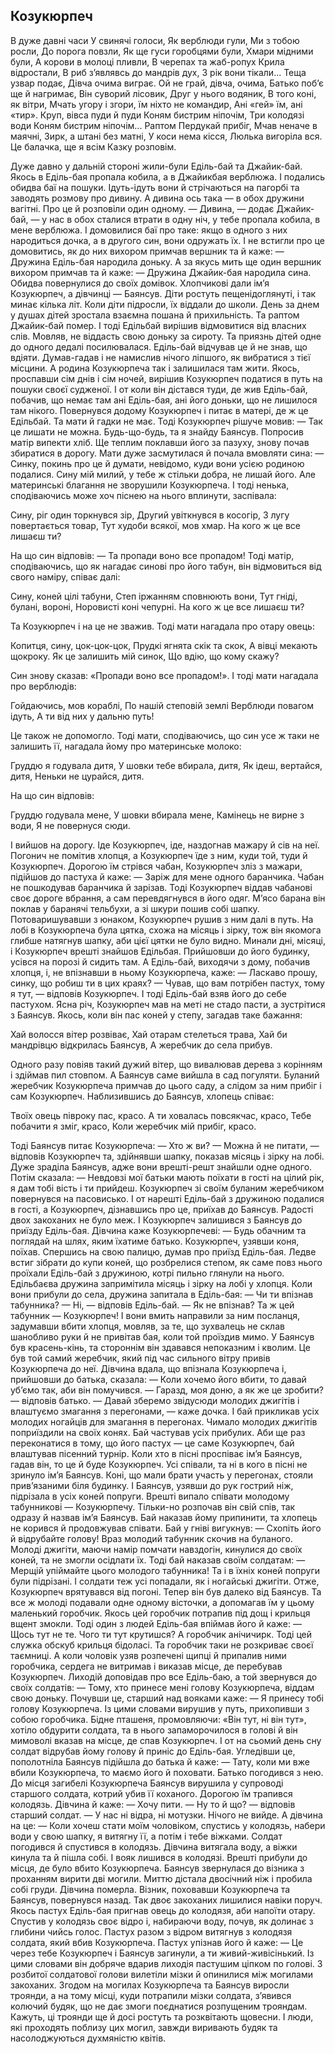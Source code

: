 ## Козукюрпеч

В дуже давні часи
У свинячі голоси,
Як верблюди гули,
Ми з тобою росли,
До порога повзли,
Як ще гуси горобцями були,
Хмари мідними були,
А корови в молоці пливли,
В черепах та жаб-ропух
Крила відростали,
В риб з’являвсь до мандрів дух,
З рік вони тікали...
Теща узвар подає,
Дівча очима виграє.
Ой не грай, дівча, очима,
Батько поб’є ще й нагримає,
Він суворий лісовик,
Друг у нього водяник,
В того коні, як вітри,
Мчать угору і згори,
їм ніхто не командир,
Ані «гей» їм, ані «тир».
Круп, вівса пуди й пуди
Коням бистрим ніпочім,
Три колодязі води
Коням бистрим ніпочім...
Раптом Пердукай прибіг,
Мчав неначе в маячні,
Зирк, а штані без матні,
У коси нема кісся,
Люлька вигоріла вся.
Це балачка, ще я всім
Казку розповім.

Дуже давно у дальній стороні жили-були Еділь-бай та Джайик-бай. Якось в Еділь-бая пропала кобила, а в Джайикбая верблюжа. І подались обидва баї на пошуки. Ідуть-ідуть вони й стрічаються на пагорбі та заводять розмову про дивину. А дивина ось така — в обох дружини вагітні. Про це й розповіли один одному.
— Дивина, — додає Джайик-бай, — у нас в обох сталися втрати в одну ніч, у тебе пропала кобила, в мене верблюжа.
І домовилися баї про таке: якщо в одного з них народиться дочка, а в другого син, вони одружать їх. І не встигли про це домовитись, як до них вихором примчав вершник та й каже:
— Дружина Еділь-бая народила доньку.
А за якусь мить ще один вершник вихором примчав та й каже:
— Дружина Джайик-бая народила сина. Обидва повернулися до своїх домівок. Хлопчикові дали ім’я Козукюрпеч, а дівчинці — Баянсув. Діти ростуть пещенідоглянуті, і так минає кілька літ.
Коли діти підросли, їх віддали до школи.
День за днем у душах дітей зростала взаємна пошана й прихильність. Та раптом Джайик-бай помер. І тоді Едільбай вирішив відмовитися від власних слів. Мовляв, не віддасть свою доньку за сироту. Та приязнь дітей одне до одного дедалі посилювалася. Еділь-бай відчував це й не знав, що вдіяти. Думав-гадав і не намислив нічого ліпшого, як вибратися з тієї місцини. А родина Козукюрпеча так і залишилася там жити.
Якось, проспавши сім днів і сім ночей, вирішив Козукюрпеч податися в путь на пошуки своєї судженої. І от коли він дістався туди, де жив Еділь-бай, побачив, що немає там ані Еділь-бая, ані його доньки, що не лишилося там нікого. Повернувся додому Козукюрпеч і питає в матері, де ж це Едільбай. Та мати й гадки не має.
Тоді Козукюрпеч рішуче мовив:
— Так це лишати не можна. Будь-що-будь, та я знайду Баянсув.
Попросив матір випекти хліб. Ще теплим поклавши його за пазуху, знову почав збиратися в дорогу. Мати дуже засмутилася й почала вмовляти сина:
— Синку, покинь про це й думати, невідомо, куди вони усією родиною подалися. Сину мій милий, у тебе ж стільки добра, не лишай його.
Але материнські благання не зворушили Козукюрпеча. І тоді ненька, сподіваючись може хоч піснею на нього вплинути, заспівала:

Сину, ріг один торкнувся зір,
Другий увіткнувся в косогір,
З лугу повертається товар,
Тут худоби всякої, мов хмар.
На кого ж це все лишаєш ти?

На що син відповів:
— Та пропади воно все пропадом!
Тоді матір, сподіваючись, що як нагадає синові про його табун, він відмовиться від свого наміру, співає далі:

Сину, коней цілі табуни,
Степ іржанням сповнюють вони,
Тут гніді, булані, вороні,
Норовисті коні чепурні.
На кого ж це все лишаєш ти?

Та Козукюрпеч і на це не зважив. Тоді мати нагадала про отару овець:

Копитця, сину, цок-цок-цок,
Прудкі ягнята скік та скок,
А вівці мекають щокроку.
Як це залишить мій синок,
Що вдію, що кому скажу?

Син знову сказав: «Пропади воно все пропадом!». І тоді мати нагадала про верблюдів:

Гойдаючись, мов кораблі,
По нашій степовій землі
Верблюди повагом ідуть,
А ти від них у дальню путь!

Це також не допомогло. Тоді мати, сподіваючись, що син усе ж таки не залишить її, нагадала йому про материнське молоко:

Груддю я годувала дитя,
У шовки тебе вбирала, дитя,
Як ідеш, вертайся, дитя,
Неньки не цурайся, дитя.

На що син відповів:

Груддю годувала мене,
У шовки вбирала мене,
Камінець не вирне з води,
Я не повернуся сюди.

І вийшов на дорогу.
Іде Козукюрпеч, іде, наздогнав мажару й сів на неї. Погонич не помітив хлопця, а Козукюрпеч їде з ним, куди той, туди й Козукюрпеч. Дорогою їм стрівся чабан, Козукюрпеч зліз з мажари, підійшов до пастуха й каже:
— Заріж для мене одного баранчика.
Чабан не пошкодував баранчика й зарізав. Тоді Козукюрпеч віддав чабанові своє дороге вбрання, а сам перевдягнувся в його одяг. М’ясо барана він поклав у баранячі тельбухи, а зі шкури пошив собі шапку. Потоваришувавши з юнаком, Козукюрпеч рушив з ним далі в путь.
На лобі в Козукюрпеча була цятка, схожа на місяць і зірку, тож він якомога глибше натягнув шапку, аби цієї цятки не було видно.
Минали дні, місяці, і Козукюрпеч врешті знайшов Едільбая. Прийшовши до його будинку, усівся на порозі й сидить там. А Еділь-бай, виходячи з дому, побачив хлопця, і, не впізнавши в ньому Козукюрпеча, каже:
— Ласкаво прошу, синку, що робиш ти в цих краях?
— Чував, що вам потрібен пастух, тому я тут, — відповів Козукюрпеч.
І тоді Еділь-бай взяв його до себе пастухом. Ясна річ, Козукюрпеч мав на меті не стадо пасти, а зустрітися з Баянсув.
Якось, коли він пас коней у степу, загадав таке бажання:

Хай волосся вітер розвіває,
Хай отарам стелеться трава,
Хай би мандрівцю відкрилась Баянсув,
А жеребчик до села прибув.

Одного разу повіяв такий дужий вітер, що вивалював дерева з корінням і здіймав пил стовпом. А Баянсув саме вийшла в сад погуляти. Буланий жеребчик Козукюрпеча примчав до цього саду, а слідом за ним прибіг і сам Козукюрпеч. Наблизившись до Баянсув, хлопець співає:

Твоїх овець півроку пас, красо.
А ти ховалась повсякчас, красо,
Тебе побачити я зміг, красо,
Коли жеребчик мій прибіг, красо.

Тоді Баянсув питає Козукюрпеча:
— Хто ж ви?
— Можна й не питати, — відповів Козукюрпеч та, здійнявши шапку, показав місяць і зірку на лобі. Дуже зраділа Баянсув, адже вони врешті-решт знайшли одне одного. Потім
сказала:
— Невдовзі мої батьки мають поїхати в гості на цілий рік, я дам тобі вість і ти прийдеш.
Козукюрпеч зі своїм буланим жеребчиком повернувся на пасовисько.
І от нарешті Еділь-бай з дружиною подалися в гості, а Козукюрпеч, дізнавшись про це, приїхав до Баянсув. Радості двох закоханих не було меж. І Козукюрпеч залишився з Баянсув до приїзду Еділь-бая.
Дівчина каже Козукюрпечеві:
— Будь обачним та поглядай на шлях, яким їхатиме батько.
Козукюрпеч, узявши коня, поїхав. Спершись на свою палицю, думав про приїзд Еділь-бая. Ледве встиг зібрати до купи коней, що розбрелися степом, як саме повз нього проїхали Еділь-бай з дружиною, котрі пильно глянули на нього. Едільбаєва дружина запримітила місяць і зірку на лобі у хлопця.
Коли вони прибули до села, дружина запитала в Еділь-бая:
— Чи ти впізнав табунника?
— Ні, — відповів Еділь-бай.
— Як не впізнав? Та ж цей табунник — Козукюрпеч!
І вони вмить направили за ним посланця, задумавши вбити хлопця, мовляв, за те, що зухвалець не склав шанобливо руки й не привітав бая, коли той проїздив мимо.
У Баянсув був красень-кінь, та стороннім він здавався непоказним і кволим. Це був той самий жеребчик, який під час сильного вітру привів Козукюрпеча до неї.
Дівчина вдала, що впізнала Козукюрпеча і, прийшовши до батька, сказала:
— Коли хочемо його вбити, то давай уб’ємо так, аби він помучився.
— Гаразд, моя доню, а як же це зробити? — відповів батько.
— Давай зберемо звідусюди молодих джигітів і влаштуємо змагання з перегонами, — каже дочка. І бай прикликав усіх молодих ногайців для змагання в перегонах. Чимало молодих джигітів поприїздили на своїх конях. Бай частував усіх прибулих. Аби ще раз переконатися в тому, що його пастух — це саме Козукюрпеч, бай влаштував пісенний турнір. Коли хто в пісні проспіває ім’я Баянсув, гадав він, то це й буде Козукюрпеч. Усі співали, та ні в кого в пісні не зринуло ім’я Баянсув.
Коні, що мали брати участь у перегонах, стояли прив’язаними біля будинку. І Баянсув, узявши до рук гострий ніж, підрізала в усіх коней попруги.
Врешті випало співати молодому табунникові — Козукюрпечу. Тільки-но розпочав він свій спів, так одразу й назвав ім’я Баянсув. Бай наказав йому припинити, та хлопець не корився й продовжував співати.
Бай у гніві вигукнув:
— Схопіть його й відрубайте голову!
Враз молодий табунник скочив на буланого. Молоді джигіти, маючи намір помчати навздогін, кинулися до своїх коней, та не змогли осідлати їх. Тоді бай наказав своїм солдатам:
— Мерщій упіймайте цього молодого табунника!
Та і в їхніх коней попруги були підрізані. І солдати теж усі попадали, як і ногайські джигіти.
Отже, Козукюрпеч врятувався від погоні. Тепер він був далеко від Баянсув. Та все ж молоді подавали одне одному вісточки, а допомагав їм у цьому маленький горобчик.
Якось цей горобчик потрапив під дощ і крильця вщент змокли. Тоді один з людей Еділь-бая впіймав його й каже:
— Щось тут не те. Чого ти тут крутишся?
А горобчик анічичирк. Тоді цей служка обскуб крильця бідоласі. Та горобчик таки не розкриває своєї таємниці. А коли чоловік узяв розпечені щипці й припалив ними горобчика, сердега не витримав і виказав місце, де перебував Козукюрпеч. Лиходій доповідав про все Еділь-баю, а той звернувся до своїх солдатів:
— Тому, хто принесе мені голову Козукюрпеча, віддам свою доньку.
Почувши це, старший над вояками каже:
— Я принесу тобі голову Козукюрпеча.
Із цими словами вирушив у путь, прихопивши з собою горобчика. Бідне пташеня, промовляючи: «Він тут, ні він тут», хотіло обдурити солдата, та в нього запаморочилося в голові й він мимоволі вказав на місце, де спав Козукюрпеч. І от на сьомий день сну солдат відрубав йому голову й приніс до Еділь-бая. Угледівши це, пополотніла Баянсув підійшла до батька й каже:
— Тату, коли ми вже вбили Козукюрпеча, то маємо його й поховати.
Батько погодився з нею.
До місця загибелі Козукюрпеча Баянсув вирушила у супроводі старшого солдата, котрий убив її коханого.
Дорогою їм трапився колодязь. Дівчина й каже:
— Хочу пити.
— Ну то й що? — відповів старший солдат. — У нас ні відра, ні мотузки. Нічого не вийде.
А дівчина на це:
— Коли хочеш стати моїм чоловіком, спустись у колодязь, набери води у свою шапку, я витягну її, а потім і тебе віжками.
Солдат погодився й спустився в колодязь. Дівчина витягала воду, а віжки кинула та й пішла собі. І вояк лишився в колодязі.
Врешті прибули до місця, де було вбито Козукюрпеча. Баянсув звернулася до візника з проханням вирити дві могили. Миттю дістала двосічний ніж і пробила собі груди. Дівчина померла. Візник, поховавши Козукюрпеча та Баянсув, повернувся назад. Так двоє закоханих лишилися навіки поруч.
Якось пастух Еділь-бая пригнав овець до колодязя, аби напоїти отару. Спустив у колодязь своє відро і, набираючи воду, почув, як долинає з глибини чийсь голос. Пастух разом з відром витягнув з колодязя солдата, який вбив Козукюрпеча. Пастух упізнав його й каже:
— Це через тебе Козукюрпеч і Баянсув загинули, а ти живий-живісінький.
Із цими словами він добряче вдарив лиходія пастушим ціпком по голові. З розбитої солдатової голови вилетіли мізки й опинилися між могилами закоханих.
Згодом на могилах Козукюрпеча та Баянсув виросли троянди, а на тому місці, куди потрапили мізки солдата, з’явився колючий будяк, що не дає змоги поєднатися розпущеним трояндам.
Кажуть, ці троянди ще й досі ростуть та розквітають щовесни. І люди, які проходять поблизу цих могил, завжди виривають будяк та насолоджуються духмяністю квітів.
